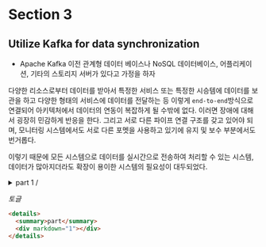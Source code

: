 # Section 3

## Utilize Kafka for data synchronization

- Apache Kafka 이전
  관계형 데이터 베이스나 NoSQL 데이터베이스, 어플리케이션, 기타의 스토리지 서버가 있다고 가정을 하자

다양한 리소스로부터 데이터를 받아서 특정한 서비스 또는 특정한 시승템에 데이터를 보관을 하고 다양한 형태의 서비스에 데이터를 전달하는 등 이렇게 `end-to-end`방식으로 연결되어 아키텍처에서 데이터의 연동이 복잡하게 될 수밖에 없다. 이러면 장애에 대해서 굉장히 민감하게 반응을 한다. 그리고 서로 다른 파이프 연결 구조를 갖고 있어야 되며, 모니터링 시스템에서도 서로 다른 포멧을 사용하고 있기에 유지 및 보수 부분에서도 번거롭다.

이렇기 때문에 모든 시스템으로 데이터를 실시간으로 전송하여 처리할 수 있는 시스템, 데이터가 많아지더라도 확장이 용이한 시스템의 필요성이 대두되었다.

<details>
  <summary>part 1 / </summary>
  <div markdown="1">

```shell
docker run --name my_kafka_container --env CONFIG_NAME=CONFIG_VALUE -p 9092:9092 apache/kafka:3.8.0
```

```xml
<!-- https://mvnrepository.com/artifact/org.apache.kafka/kafka-clients -->
<dependency>
    <groupId>org.apache.kafka</groupId>
    <artifactId>kafka-clients</artifactId>
    <version>3.8.0</version>
</dependency>
```

`Kafka`자체를 관리하는 `Zookeeper`가 필요하다. 그렇기 때문에 `Zookeeper`를 먼저 기동을 하고 다음으로 `Kafka`를 기동한다.

카프카는 기본적으로 프로듀서에서 메세지를 보내게 되면 해당 데이터는 `Topic`이라는 곳에 저장을 한다. 해당 `Topic`은 임의로 자유롭게 생성할 수 있다.

  </div>
</details>

_토글_

```html
<details>
  <summary>part</summary>
  <div markdown="1"></div>
</details>
```
